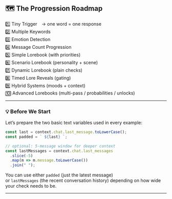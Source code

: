 ## 🗺️ The Progression Roadmap

1️⃣ Tiny Trigger → one word = one response  
2️⃣ Multiple Keywords  
3️⃣ Emotion Detection  
4️⃣ Message Count Progression  
5️⃣ Simple Lorebook (with priorities)  
6️⃣ Scenario Lorebook (personality + scene)  
7️⃣ Dynamic Lorebook (plain checks)  
8️⃣ Timed Lore Reveals (gating)  
9️⃣ Hybrid Systems (moods + context)  
🔟 Advanced Lorebooks (multi-pass / probabilities / unlocks)

---

### 💡 Before We Start

Let’s prepare the two basic text variables used in every example:

```js
const last = context.chat.last_message.toLowerCase();
const padded = ` ${last} `;

// optional: 5-message window for deeper context
const lastMessages = context.chat.last_messages
  .slice(-5)
  .map(m => m.message.toLowerCase())
  .join(" ");
```

You can use either `padded` (just the latest message)  
or `lastMessages` (the recent conversation history) depending on how wide your check needs to be.

---
